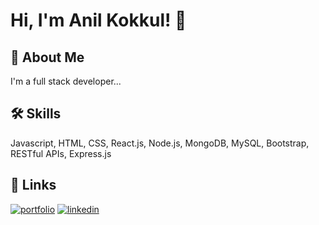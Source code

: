 
# Hi, I'm Anil Kokkul! 👋
## 🚀 About Me
I'm a full stack developer...


## 🛠 Skills
Javascript, HTML, CSS, React.js, Node.js, MongoDB, MySQL, Bootstrap, RESTful APIs, Express.js


## 🔗 Links
[![portfolio](https://img.shields.io/badge/my_portfolio-000?style=for-the-badge&logo=ko-fi&logoColor=white)](https://spectacular-mermaid-218a53.netlify.app/)
[![linkedin](https://img.shields.io/badge/linkedin-0A66C2?style=for-the-badge&logo=linkedin&logoColor=white)](https://www.linkedin.com/in/anil-kokkul)



